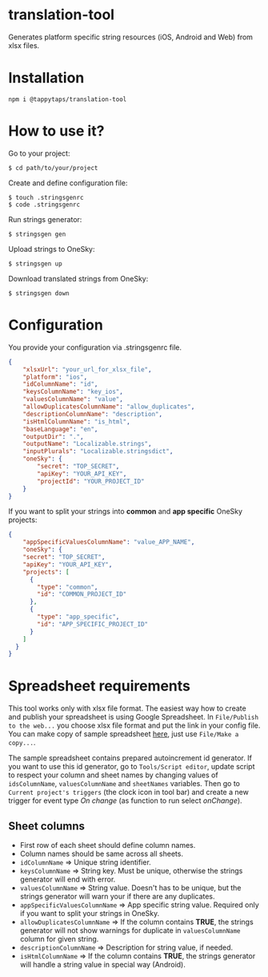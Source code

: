 # translation-tool

Generates platform specific string resources (iOS, Android and Web) from xlsx files.

# Installation

```
npm i @tappytaps/translation-tool
```

# How to use it?

Go to your project:

```
$ cd path/to/your/project
```

Create and define configuration file:

```
$ touch .stringsgenrc
$ code .stringsgenrc
```

Run strings generator:

```
$ stringsgen gen
```

Upload strings to OneSky:

```
$ stringsgen up
```

Download translated strings from OneSky:

```
$ stringsgen down
```

# Configuration

You provide your configuration via .stringsgenrc file.

```json
{
    "xlsxUrl": "your_url_for_xlsx_file",
    "platform": "ios",
    "idColumnName": "id",
    "keysColumnName": "key_ios",
    "valuesColumnName": "value",
    "allowDuplicatesColumnName": "allow_duplicates",
    "descriptionColumnName": "description",
    "isHtmlColumnName": "is_html",
    "baseLanguage": "en",
    "outputDir": ".",
    "outputName": "Localizable.strings",
    "inputPlurals": "Localizable.stringsdict",
    "oneSky": {
        "secret": "TOP_SECRET",
        "apiKey": "YOUR_API_KEY",
        "projectId": "YOUR_PROJECT_ID"
    }
}
```

If you want to split your strings into **common** and **app specific** OneSky projects:

```json
{
	"appSpecificValuesColumnName": "value_APP_NAME",
	"oneSky": {
    "secret": "TOP_SECRET",
  	"apiKey": "YOUR_API_KEY",
  	"projects": [
      {
        "type": "common",
        "id": "COMMON_PROJECT_ID"
      },
      {
        "type": "app_specific",
        "id": "APP_SPECIFIC_PROJECT_ID"
      }
    ]
  }
}
```



# Spreadsheet requirements

This tool works only with xlsx file format. The easiest way how to create and publish your spreadsheet is using Google Spreadsheet. In `File/Publish to the web...` you choose xlsx file format and put the link in your config file. You can make copy of sample spreadsheet [here](https://docs.google.com/spreadsheets/d/1Jwpwu6p4cFy8rMRmxHO9r5ft8NO86FwFGDMLVneNCTI/edit?ts=5c10d990#gid=0), just use `File/Make a copy...`.

The sample spreadsheet contains prepared autoincrement id generator. If you want to use this id generator, go to `Tools/Script editor`, update script to respect your column and sheet names by changing values of `idsColumnName`, `valuesColumnName` and `sheetNames` variables. Then go to `Current project's triggers` (the clock icon in tool bar) and create a new trigger for event type _On change_ (as function to run select _onChange_).

## Sheet columns

-   First row of each sheet should define column names.
-   Column names should be same across all sheets.
-   `idColumnName` => Unique string identifier.
-   `keysColumnName` => String key. Must be unique, otherwise the strings generator will end with error.
-   `valuesColumnName` => String value. Doesn't has to be unique, but the strings generator will warn your if there are any duplicates.
-   `appSpecificValuesColumnName` => App specific string value. Required only if you want to split your strings in OneSky.
-   `allowDuplicatesColumnName` => If the column contains **TRUE**, the strings generator will not show warnings for duplicate in `valuesColumnName` column for given string.
-   `descriptionColumnName` => Description for string value, if needed.
-   `isHtmlColumnName` => If the column contains **TRUE**, the strings generator will handle a string value in special way (Android).
